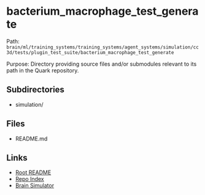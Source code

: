 # bacterium_macrophage_test_generate

Path: `brain/ml/training_systems/training_systems/agent_systems/simulation/cc3d/tests/plugin_test_suite/bacterium_macrophage_test_generate`

Purpose: Directory providing source files and/or submodules relevant to its path in the Quark repository.

## Subdirectories
- simulation/

## Files
- README.md

## Links
- [Root README](../../../../../../../../../README.md)
- [Repo Index](../../../../../../../../../repo_index.json)
- [Brain Simulator](../../../../../../../../../brain/architecture/brain_simulator.py)
